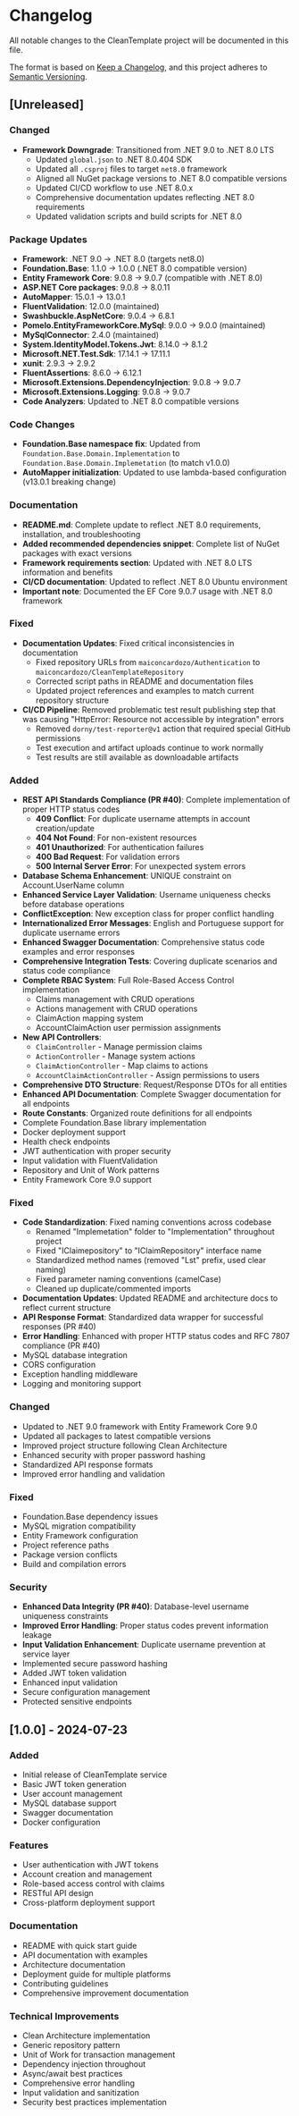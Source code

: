 # Changelog

All notable changes to the CleanTemplate project will be documented in this file.

The format is based on [Keep a Changelog](https://keepachangelog.com/en/1.0.0/),
and this project adheres to [Semantic Versioning](https://semver.org/spec/v2.0.0.html).

## [Unreleased]

### Changed
- **Framework Downgrade**: Transitioned from .NET 9.0 to .NET 8.0 LTS
  - Updated `global.json` to .NET 8.0.404 SDK
  - Updated all `.csproj` files to target `net8.0` framework
  - Aligned all NuGet package versions to .NET 8.0 compatible versions
  - Updated CI/CD workflow to use .NET 8.0.x
  - Comprehensive documentation updates reflecting .NET 8.0 requirements
  - Updated validation scripts and build scripts for .NET 8.0

### Package Updates
- **Framework**: .NET 9.0 → .NET 8.0 (targets net8.0)
- **Foundation.Base**: 1.1.0 → 1.0.0 (.NET 8.0 compatible version)
- **Entity Framework Core**: 9.0.8 → 9.0.7 (compatible with .NET 8.0)
- **ASP.NET Core packages**: 9.0.8 → 8.0.11
- **AutoMapper**: 15.0.1 → 13.0.1
- **FluentValidation**: 12.0.0 (maintained)
- **Swashbuckle.AspNetCore**: 9.0.4 → 6.8.1
- **Pomelo.EntityFrameworkCore.MySql**: 9.0.0 → 9.0.0 (maintained)
- **MySqlConnector**: 2.4.0 (maintained)
- **System.IdentityModel.Tokens.Jwt**: 8.14.0 → 8.1.2
- **Microsoft.NET.Test.Sdk**: 17.14.1 → 17.11.1
- **xunit**: 2.9.3 → 2.9.2
- **FluentAssertions**: 8.6.0 → 6.12.1
- **Microsoft.Extensions.DependencyInjection**: 9.0.8 → 9.0.7
- **Microsoft.Extensions.Logging**: 9.0.8 → 9.0.7
- **Code Analyzers**: Updated to .NET 8.0 compatible versions

### Code Changes
- **Foundation.Base namespace fix**: Updated from `Foundation.Base.Domain.Implementation` to `Foundation.Base.Domain.Implemetation` (to match v1.0.0)
- **AutoMapper initialization**: Updated to use lambda-based configuration (v13.0.1 breaking change)

### Documentation
- **README.md**: Complete update to reflect .NET 8.0 requirements, installation, and troubleshooting
- **Added recommended dependencies snippet**: Complete list of NuGet packages with exact versions
- **Framework requirements section**: Updated with .NET 8.0 LTS information and benefits
- **CI/CD documentation**: Updated to reflect .NET 8.0 Ubuntu environment
- **Important note**: Documented the EF Core 9.0.7 usage with .NET 8.0 framework

### Fixed
- **Documentation Updates**: Fixed critical inconsistencies in documentation
  - Fixed repository URLs from `maiconcardozo/Authentication` to `maiconcardozo/CleanTemplateRepository`
  - Corrected script paths in README and documentation files
  - Updated project references and examples to match current repository structure
- **CI/CD Pipeline**: Removed problematic test result publishing step that was causing "HttpError: Resource not accessible by integration" errors
  - Removed `dorny/test-reporter@v1` action that required special GitHub permissions
  - Test execution and artifact uploads continue to work normally
  - Test results are still available as downloadable artifacts

### Added
- **REST API Standards Compliance (PR #40)**: Complete implementation of proper HTTP status codes
  - **409 Conflict**: For duplicate username attempts in account creation/update
  - **404 Not Found**: For non-existent resources
  - **401 Unauthorized**: For authentication failures
  - **400 Bad Request**: For validation errors
  - **500 Internal Server Error**: For unexpected system errors
- **Database Schema Enhancement**: UNIQUE constraint on Account.UserName column
- **Enhanced Service Layer Validation**: Username uniqueness checks before database operations
- **ConflictException**: New exception class for proper conflict handling
- **Internationalized Error Messages**: English and Portuguese support for duplicate username errors
- **Enhanced Swagger Documentation**: Comprehensive status code examples and error responses
- **Comprehensive Integration Tests**: Covering duplicate scenarios and status code compliance
- **Complete RBAC System**: Full Role-Based Access Control implementation
  - Claims management with CRUD operations
  - Actions management with CRUD operations
  - ClaimAction mapping system
  - AccountClaimAction user permission assignments
- **New API Controllers**: 
  - `ClaimController` - Manage permission claims
  - `ActionController` - Manage system actions
  - `ClaimActionController` - Map claims to actions
  - `AccountClaimActionController` - Assign permissions to users
- **Comprehensive DTO Structure**: Request/Response DTOs for all entities
- **Enhanced API Documentation**: Complete Swagger documentation for all endpoints
- **Route Constants**: Organized route definitions for all endpoints
- Complete Foundation.Base library implementation
- Docker deployment support
- Health check endpoints
- JWT authentication with proper security
- Input validation with FluentValidation
- Repository and Unit of Work patterns
- Entity Framework Core 9.0 support

### Fixed
- **Code Standardization**: Fixed naming conventions across codebase
  - Renamed "Implemetation" folder to "Implementation" throughout project
  - Fixed "IClaimepository" to "IClaimRepository" interface name
  - Standardized method names (removed "Lst" prefix, used clear naming)
  - Fixed parameter naming conventions (camelCase)
  - Cleaned up duplicate/commented imports
- **Documentation Updates**: Updated README and architecture docs to reflect current structure
- **API Response Format**: Standardized data wrapper for successful responses (PR #40)
- **Error Handling**: Enhanced with proper HTTP status codes and RFC 7807 compliance (PR #40)
- MySQL database integration
- CORS configuration
- Exception handling middleware
- Logging and monitoring support

### Changed
- Updated to .NET 9.0 framework with Entity Framework Core 9.0
- Updated all packages to latest compatible versions
- Improved project structure following Clean Architecture
- Enhanced security with proper password hashing
- Standardized API response formats
- Improved error handling and validation

### Fixed
- Foundation.Base dependency issues
- MySQL migration compatibility
- Entity Framework configuration
- Project reference paths
- Package version conflicts
- Build and compilation errors

### Security
- **Enhanced Data Integrity (PR #40)**: Database-level username uniqueness constraints
- **Improved Error Handling**: Proper status codes prevent information leakage
- **Input Validation Enhancement**: Duplicate username prevention at service layer
- Implemented secure password hashing
- Added JWT token validation
- Enhanced input validation
- Secure configuration management
- Protected sensitive endpoints

## [1.0.0] - 2024-07-23

### Added
- Initial release of CleanTemplate service
- Basic JWT token generation
- User account management
- MySQL database support
- Swagger documentation
- Docker configuration

### Features
- User authentication with JWT tokens
- Account creation and management
- Role-based access control with claims
- RESTful API design
- Cross-platform deployment support

### Documentation
- README with quick start guide
- API documentation with examples
- Architecture documentation
- Deployment guide for multiple platforms
- Contributing guidelines
- Comprehensive improvement documentation

### Technical Improvements
- Clean Architecture implementation
- Generic repository pattern
- Unit of Work for transaction management
- Dependency injection throughout
- Async/await best practices
- Comprehensive error handling
- Input validation and sanitization
- Security best practices implementation